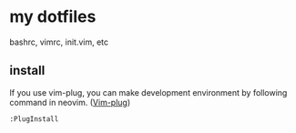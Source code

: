 # my dotfiles
bashrc, vimrc, init.vim, etc  

## install  
If you use vim-plug, you can make development environment by following command in neovim.
([Vim-plug](https://github.com/junegunn/vim-plug))
```
:PlugInstall
```

